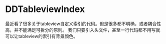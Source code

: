 # DDTableviewIndex
最近看了很多关于tableview自定义索引的代码。但是很多都不明确，或者耦合性高，并不能满足可拆分的原则。
我们只要引入头文件，甚至一行代码都不用写就可以让tableview的索引有背景颜色。


